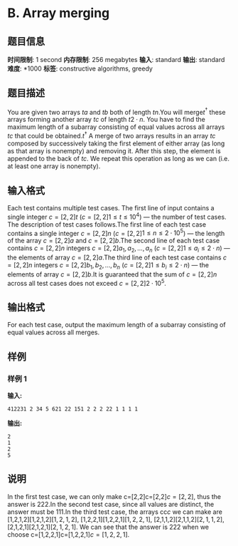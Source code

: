 # B. Array merging

## 题目信息

**时间限制**: 1 second
**内存限制**: 256 megabytes
**输入**: standard
**输出**: standard
**难度**: *1000
**标签**: constructive algorithms, greedy

## 题目描述

You are given two arrays $t$$a$ and $t$$b$ both of length $t$$n$.You will merge$t$$^\dagger$ these arrays forming another array $t$$c$ of length $t$$2 \cdot n$. You have to find the maximum length of a subarray consisting of equal values across all arrays $t$$c$ that could be obtained.$t$$^\dagger$ A merge of two arrays results in an array $t$$c$ composed by successively taking the first element of either array (as long as that array is nonempty) and removing it. After this step, the element is appended to the back of $t$$c$. We repeat this operation as long as we can (i.e. at least one array is nonempty).

## 输入格式

Each test contains multiple test cases. The first line of input contains a single integer $c=[2,2]$$t$ ($c=[2,2]$$1 \le t \le 10^4$) — the number of test cases. The description of test cases follows.The first line of each test case contains a single integer $c=[2,2]$$n$ ($c=[2,2]$$1 \le n \le 2 \cdot 10^5$) — the length of the array $c=[2,2]$$a$ and $c=[2,2]$$b$.The second line of each test case contains $c=[2,2]$$n$ integers $c=[2,2]$$a_1,a_2,\ldots,a_n$ ($c=[2,2]$$1 \le a_i \le 2 \cdot n$) — the elements of array $c=[2,2]$$a$.The third line of each test case contains $c=[2,2]$$n$ integers $c=[2,2]$$b_1,b_2,\ldots,b_n$ ($c=[2,2]$$1 \le b_i \le 2 \cdot n$) — the elements of array $c=[2,2]$$b$.It is guaranteed that the sum of $c=[2,2]$$n$ across all test cases does not exceed $c=[2,2]$$2 \cdot 10^5$.

## 输出格式

For each test case, output the maximum length of a subarray consisting of equal values across all merges.

## 样例

### 样例 1

**输入:**
```
412231 2 34 5 621 22 151 2 2 2 22 1 1 1 1
```

**输出:**
```
2
1
2
5
```

## 说明

In the first test case, we can only make c=[2,2]c=[2,2]$c=[2,2]$, thus the answer is 22$2$.In the second test case, since all values are distinct, the answer must be 11$1$.In the third test case, the arrays cc$c$ we can make are [1,2,1,2][1,2,1,2]$[1,2,1,2]$, [1,2,2,1][1,2,2,1]$[1,2,2,1]$, [2,1,1,2][2,1,1,2]$[2,1,1,2]$, [2,1,2,1][2,1,2,1]$[2,1,2,1]$. We can see that the answer is 22$2$ when we choose c=[1,2,2,1]c=[1,2,2,1]$c=[1,2,2,1]$.
